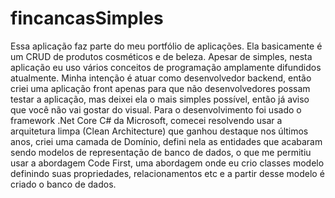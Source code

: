 # fincancasSimples

Essa aplicação faz parte do meu portfólio de aplicações. Ela basicamente é um CRUD de produtos cosméticos e de beleza.
Apesar de simples, nesta aplicação eu uso vários conceitos de programação amplamente difundidos atualmente. Minha intenção
é atuar como desenvolvedor backend, então criei uma aplicação front apenas para que não desenvolvedores possam testar a aplicação,
mas deixei ela o mais simples possível, então já aviso que você não vai gostar do visual.
  Para o desenvolvimento foi usado o framework .Net Core C# da Microsoft, comecei resolvendo usar a arquitetura limpa
(Clean Architecture) que ganhou destaque nos últimos anos, criei uma camada de Domínio, defini nela as entidades que acabaram sendo
modelos de representação de banco de dados, o que me permitiu usar a abordagem Code First, uma abordagem onde eu crio classes
modelo definindo suas propriedades, relacionamentos etc e a partir desse modelo é criado o banco de dados.
